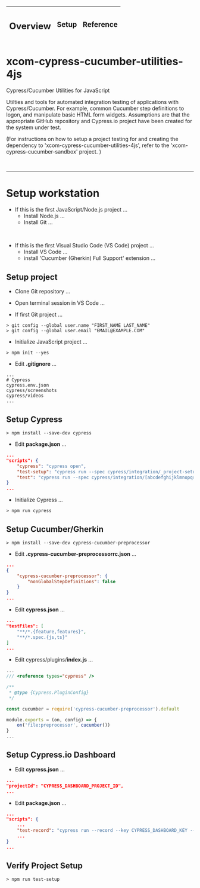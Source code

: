

| <h2>Overview</h2> | <h3>Setup</h3> | <h3>Reference</h3> |
|---|---|---|

# xcom-cypress-cucumber-utilities-4js

Cypress/Cucumber Utilities for JavaScript

Utilties and tools for automated integration testing of applications with Cypress/Cucumber.  For example, common Cucumber step definitions to logon, and manipulate basic HTML form widgets.
  Assumptions are that the appropriate GitHub repository and Cypress.io project have been created for the system under test.

(For instructions on how to setup a project testing for and creating the dependency to 'xcom-cypress-cucumber-utilities-4js', refer to the 'xcom-cypress-cucumber-sandbox' project. )

<br/>

---

# Setup workstation

* If this is the first JavaScript/Node.js project ...
    * Install Node.js ...
    * Install Git ...

<br>

* If this is the first Visual Studio Code (VS Code) project ...
    * Install VS Code ...
    * install 'Cucumber (Gherkin) Full Support' extension ...


## Setup project

* Clone Git repository ...

* Open terminal session in VS Code ...

* If first Git project ...

```
> git config --global user.name "FIRST_NAME LAST_NAME"
> git config --global user.email "EMAIL@EXAMPLE.COM"
```

* Initialize JavaScript project ...

```
> npm init --yes
```

* Edit **.gitignore** ...

```
...
# Cypress
cypress.env.json
cypress/screenshots
cypress/videos
...
```


## Setup Cypress

```
> npm install --save-dev cypress
```

* Edit **package.json** ...

```json
...
"scripts": {
    "cypress": "cypress open",
    "test-setup": "cypress run --spec cypress/integration/_project-setup/**",
    "test": "cypress run --spec cypress/integration/[abcdefghijklmnopqrstuvwxyz0123456789]*/**"
}
...
```

* Initialize Cypress ...
```
> npm run cypress
```

## Setup Cucumber/Gherkin

```
> npm install --save-dev cypress-cucumber-preprocessor
```


* Edit **.cypress-cucumber-preprocessorrc.json** ...

```json
...
{
    "cypress-cucumber-preprocessor": {
        "nonGlobalStepDefinitions": false
    }
}
...
```

* Edit **cypress.json** ...

```json
...
"testFiles": [
    "**/*.{feature,features}",
    "**/*.spec.{js,ts}"
]
...
```

* Edit cypress/plugins/**index.js** ...

```js
...
/// <reference types="cypress" />

/**
 * @type {Cypress.PluginConfig}
 */

const cucumber = require('cypress-cucumber-preprocessor').default

module.exports = (on, config) => {
    on('file:preprocessor', cucumber())
}
...
```


## Setup Cypress.io Dashboard

* Edit **cypress.json** ...

```json
...
"projectId": "CYPRESS_DASHBOARD_PROJECT_ID",
...
```

* Edit **package.json** ...

```json
...
"scripts": {
    ...
    "test-record": "cypress run --record --key CYPRESS_DASHBOARD_KEY --spec cypress/integration/[abcdefghijklmnopqrstuvwxyz0123456789]*/**"
    ...
}
...
```



## Verify Project Setup

```
> npm run test-setup
```
